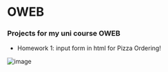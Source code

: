 # OWEB
### Projects for my uni course OWEB 

- Homework 1: input form in html for Pizza Ordering!
  
![image](https://github.com/user-attachments/assets/5e42a9dd-047b-40dd-b638-36930244ec87)

